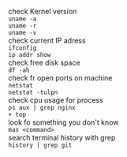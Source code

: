check Kernel version  
    `uname -a`  
    `uname -r`  
    `uname -v`  
check current IP adress  
    `ifconfig`  
    `ip addr show`  
check free disk space  
    `df -ah`  
check fr open ports on machine  
    `netstat`  
    `netstat -tulpn`  
check cpu usage for process  
    `ps aux | grep nginx`  
    `+ top`  
look fo something you don't know  
    `mas <command>`  
search terminal history with grep  
    `history | grep git `  